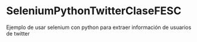 # SeleniumPythonTwitterClaseFESC
Ejemplo de usar selenium con python para extraer información de usuarios de twitter
